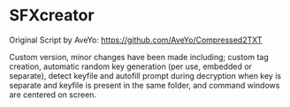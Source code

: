 # SFXcreator

Original Script by AveYo: https://github.com/AveYo/Compressed2TXT

Custom version, minor changes have been made including; custom 
tag creation, automatic random key generation (per use, embedded
or separate), detect keyfile and autofill prompt during decryption
when key is separate and keyfile is present in the same folder, 
and command windows are centered on screen.
